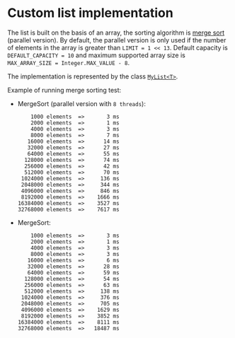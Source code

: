 # Custom list implementation
The list is built on the basis of an array, the sorting algorithm is [merge sort](https://en.wikipedia.org/wiki/Merge_sort) (parallel version). By default, the parallel version is only used if the number of elements in the array is greater than `LIMIT = 1 << 13`. Default capacity is `DEFAULT_CAPACITY = 10`
 and maximum supported array size is `MAX_ARRAY_SIZE = Integer.MAX_VALUE - 8`.

The implementation is represented by the class [`MyList<T>`](https://github.com/mozg1984/advanced_list/blob/master/src/com/khisamutdinov/MyList.java).

Example of running merge sorting test:

- MergeSort (parallel version with `8 threads`):

          1000 elements  =>       3 ms
          2000 elements  =>       1 ms
          4000 elements  =>       3 ms
          8000 elements  =>       7 ms
         16000 elements  =>      14 ms
         32000 elements  =>      27 ms
         64000 elements  =>      55 ms
        128000 elements  =>      74 ms
        256000 elements  =>      42 ms
        512000 elements  =>      70 ms
       1024000 elements  =>     136 ms
       2048000 elements  =>     344 ms
       4096000 elements  =>     846 ms
       8192000 elements  =>    1666 ms
      16384000 elements  =>    3527 ms
      32768000 elements  =>    7617 ms

- MergeSort:

          1000 elements  =>       3 ms
          2000 elements  =>       1 ms
          4000 elements  =>       3 ms
          8000 elements  =>       3 ms
         16000 elements  =>       6 ms
         32000 elements  =>      28 ms
         64000 elements  =>      59 ms
        128000 elements  =>      54 ms
        256000 elements  =>      63 ms
        512000 elements  =>     138 ms
       1024000 elements  =>     376 ms
       2048000 elements  =>     705 ms
       4096000 elements  =>    1629 ms
       8192000 elements  =>    3852 ms
      16384000 elements  =>    8111 ms
      32768000 elements  =>   18487 ms
